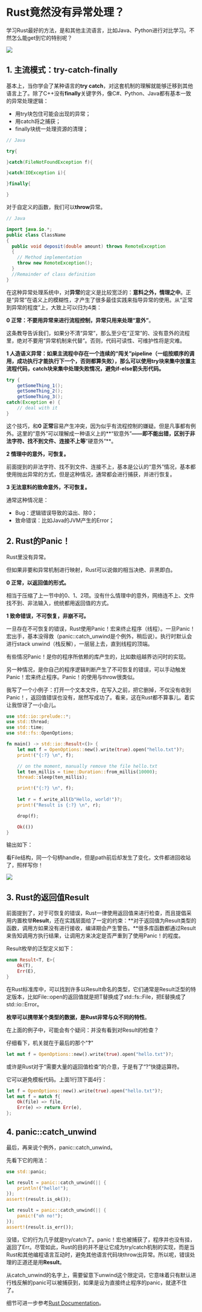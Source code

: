 # Rust竟然没有异常处理？

学习Rust最好的方法，是和其他主流语言，比如Java、Python进行对比学习。不然怎么能get到它的特别呢？

![](img/special.png)

## 1. 主流模式：try-catch-finally

基本上，当你学会了某种语言的**try catch**，对这套机制的理解就能够迁移到其他语言上了。除了C++没有**finally**关键字外，像C#、Python、Java都有基本一致的异常处理逻辑：

- 用try块包住可能会出现的异常；
- 用catch将之捕获；
- finally块统一处理资源的清理；

```java
// Java

try{

}catch(FileNotFoundException f){

}catch(IOException i){

}finally{

}
```

对于自定义的函数，我们可以**throw**异常。

```java
// Java

import java.io.*;
public class ClassName
{
  public void deposit(double amount) throws RemoteException
  {
    // Method implementation
    throw new RemoteException();
  }
  //Remainder of class definition
}
```

在这种异常处理系统中，对**异常**的定义是比较宽泛的：**意料之外，情理之中**。正是“异常”在语义上的模糊性，才产生了很多最佳实践来指导异常的使用。从“正常到异常的程度”上，大致上可以归为4类：

**0 正常：不要用异常来进行流程控制，异常只用来处理“意外”**。

这条教导告诉我们，如果分不清“异常”，那么至少在“正常”的、没有意外的流程里，绝对不要用“异常机制来代替”。否则，代码可读性、可维护性将是灾难。

**1 人造语义异常：如果主流程中存在一个连续的“闯关”pipeline（一组按顺序的调用，成功执行才能执行下一个，否则都算失败），那么可以使用try块来集中放置主流程代码，catch块来集中处理失败情况，避免if-else箭头形代码。**

```java
try {
    getSomeThing_1();
    getSomeThing_2();
    getSomeThing_3();
catch(Exception e) {
    // deal with it
}
```

这个技巧，和**0 正常**容易产生冲突，因为似乎有流程控制的嫌疑。但是凡事都有例外。这里的“意外”可以理解成一种语义上的**“软意外”**——即不能出错，区别于非法字符、找不到文件、连接不上等**”硬意外“**。

**2 情理中的意外，可恢复。**

前面提到的非法字符、找不到文件、连接不上，基本是公认的“意外”情况，基本都使用抛出异常的方式，但是这种情况，通常都会进行捕获，并进行恢复。

**3 无法意料的致命意外，不可恢复。**

通常这种情况是：

- Bug：逻辑错误导致的溢出、除0；
- 致命错误：比如Java的JVM产生的Error；

## 2. Rust的Panic！

Rust里没有异常。

但如果非要和异常机制进行映射，Rust可以说做的相当决绝、非黑即白。

**0 正常，以返回值的形式。**

相当于压缩了上一节中的0、1、2项。没有什么情理中的意外，网络连不上、文件找不到、非法输入，统统都用返回值的方式。

**1 致命错误，不可恢复，非崩不可。**

一旦存在不可恢复的错误，Rust使用Panic！宏来终止程序（线程）。一旦Panic！宏出手，基本没得救（panic::catch_unwind是个例外，稍后说）。执行时默认会进行stack unwind（栈反解），一层层上去，直到线程的顶端。

有些情况Panic！是你的程序所依赖的库产生的，比如数组越界访问时的实现。

另一种情况，是你自己的程序逻辑判断产生了不可恢复的错误，可以手动触发Panic！宏来终止程序。Panic！的使用与throw很类似。

我写了一个小例子：打开一个文本文件，在写入之前，把它删掉，不仅没有收到Panic！，返回值错误也没有，居然写成功了。看来，这在Rust都不算事儿。着实让我惊讶了一小会儿。

```rust
use std::io::prelude::*;
use std::thread;
use std::time;
use std::fs::OpenOptions;

fn main() -> std::io::Result<()> {
    let mut f = OpenOptions::new().write(true).open("hello.txt")?;
    print!("{:?} \n", f);

	// on the moment, manually remove the file hello.txt
    let ten_millis = time::Duration::from_millis(10000);
    thread::sleep(ten_millis);

    print!("{:?} \n", f);
    
    let r = f.write_all(b"Hello, world!")?;
    print!("Result is {:?} \n", r);

    drop(f);

    Ok(())
}
```

输出如下：

看File结构，同一个句柄handle，但是path前后却发生了变化，文件都进回收站了，照样写你！

![](img/panic.png)

## 3. Rust的返回值Result

前面提到了，对于可恢复的错误，Rust一律使用返回值来进行检查，而且提倡采用内置枚举**Result**，还在实践层面给了一定的约束：**对于返回值为Result类型的函数，调用方如果没有进行接收，编译期会产生警告。**很多库函数都通过Result来告知调用方执行结果，让调用方来决定是否严重到了使用Panic！的程度。

Result枚举的泛型定义如下：

```rust
enum Result<T, E>{
    Ok(T),
    Err(E),
}
```

在Rust标准库中，可以找到许多以Result命名的类型，它们通常是Result泛型的特定版本，比如File::open的返回值就是把T替换成了std::fs::File，把E替换成了std::io::Error。

**枚举可以携带某个类型的数据，是Rust非常与众不同的特性**。

在上面的例子中，可能会有个疑问：并没有看到对Result的检查？

仔细看下，机关就在于最后的那个"**?**"

```rust
let mut f = OpenOptions::new().write(true).open("hello.txt")?;
```

或许是Rust对于“需要大量的返回值检查”的介意，于是有了“?”快捷运算符。

它可以避免模板代码。上面1行顶下面4行：

```rust
let f = OpenOptions::new().write(true).open("hello.txt")?;
let mut f = match f{
    Ok(file) => file,
    Err(e) => return Err(e),
};
```

## 4. panic::catch_unwind

最后，再来说个例外，panic::catch_unwind。

先看下它的用法：

```rust
use std::panic;

let result = panic::catch_unwind(|| {
    println!("hello!");
});
assert!(result.is_ok());

let result = panic::catch_unwind(|| {
    panic!("oh no!");
});
assert!(result.is_err());
```

没错，它的行为几乎就是try/catch了。panic！宏也被捕获了，程序并也没有挂，返回了Err。尽管如此，Rust的目的并不是让它成为try/catch机制的实现，而是当Rust和其他编程语言互动时，避免其他语言代码块throw出异常。所以呢，错误处理的正道还是用**Result**。

从catch_unwind的名字上，需要留意下unwind这个限定词，它意味着只有默认进行栈反解的panic可以被捕获到，如果是设为直接终止程序的panic，就逮不住了。

细节可进一步参考[Rust Documentation](https://doc.rust-lang.org/beta/std/panic/fn.catch_unwind.html)。

